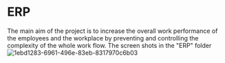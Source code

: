 # ERP
The main aim of the project is to increase the overall work performance of the employees and the workplace by preventing and controlling the complexity of the whole work flow.
The screen shots in the "ERP" folder
![1ebd1283-6961-496e-83eb-8317970c6b03](https://user-images.githubusercontent.com/33669266/42927646-c74b706a-8b3d-11e8-9f38-7c160393ba0c.png)
